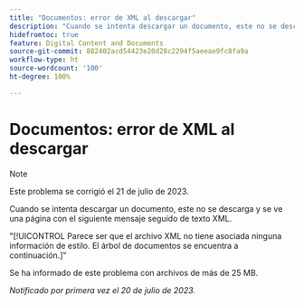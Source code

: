 ```yaml
---
title: "Documentos: error de XML al descargar"
description: "Cuando se intenta descargar un documento, este no se descarga y se ve una página con un mensaje seguido de texto XML."
hidefromtoc: true
feature: Digital Content and Documents
source-git-commit: 882402acd54423e20d28c2294f5aeeae9fc8fa9a
workflow-type: ht
source-wordcount: '100'
ht-degree: 100%

---
```



# Documentos: error de XML al descargar

<!--WF, WFP TOCs-->

>[!NOTE]
>
>Este problema se corrigió el 21 de julio de 2023.

Cuando se intenta descargar un documento, este no se descarga y se ve una página con el siguiente mensaje seguido de texto XML.

&quot;[!UICONTROL Parece ser que el archivo XML no tiene asociada ninguna información de estilo. El árbol de documentos se encuentra a continuación.]&quot;

Se ha informado de este problema con archivos de más de 25 MB.

_Notificado por primera vez el 20 de julio de 2023._
